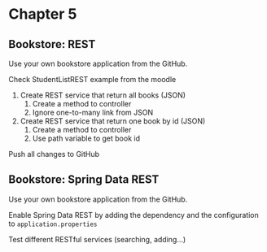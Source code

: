 # Chapter 5

## Bookstore: REST

Use your own bookstore application from the GitHub.

Check StudentListREST example from the moodle

1. Create REST service that return all books (JSON)
   1. Create a method to controller
   2. Ignore one-to-many link from JSON
2. Create REST service that return one book by id (JSON)
   1. Create a method to controller
   2. Use path variable to get book id

Push all changes to GitHub

## Bookstore: Spring Data REST

Use your own bookstore application from the GitHub.

Enable Spring Data REST by adding the dependency and the configuration to `application.properties`

Test different RESTful services (searching, adding…)
